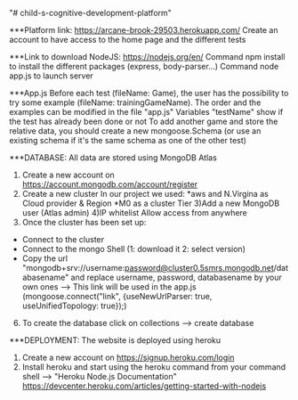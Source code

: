 "# child-s-cognitive-development-platform" 

***Platform link: https://arcane-brook-29503.herokuapp.com/
Create an account to have access to the home page and the different tests


***Link to download NodeJS:   https://nodejs.org/en/
Command npm install to install the different packages (express, body-parser...)
Command node app.js to launch server


***App.js
Before each test (fileName: Game), the user has the possibility to try some example (fileName: trainingGameName). 
The order and the examples can be modified in the file "app.js" 
Variables "testName" show if the test has already been done or not
To add another game and store the relative data, you should create a new mongoose.Schema (or use an existing schema if it's the same schema as one of the other test)


***DATABASE:
All data are stored using MongoDB Atlas
1) Create a new account on https://account.mongodb.com/account/register
2) Create a new cluster 
In our project we used:
*aws and N.Virgina as Cloud provider & Region 
*M0 as a cluster Tier
3)Add a new MongoDB user (Atlas admin)
4)IP whitelist Allow access from anywhere
5) Once the cluster has been set up:
* Connect to the cluster
* Connect to the mongo Shell (1: download it    2: select version)
* Copy the url "mongodb+srv://username:password@cluster0.5smrs.mongodb.net/databasename" and replace username, password, databasename by your own ones
--> This link will be used in the app.js (mongoose.connect("link", {useNewUrlParser: true, useUnifiedTopology: true});)
6) To create the database click on collections --> create database


***DEPLOYMENT:
The website is deployed using heroku
1) Create a new account on https://signup.heroku.com/login
2) Install heroku and start using the heroku command from your command shell  --> "Heroku Node.js Documentation"  https://devcenter.heroku.com/articles/getting-started-with-nodejs
